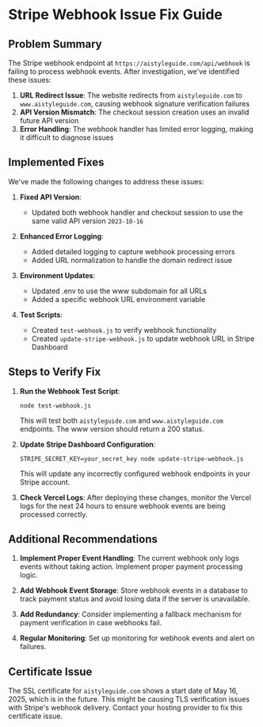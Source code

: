 # Stripe Webhook Issue Fix Guide

## Problem Summary

The Stripe webhook endpoint at `https://aistyleguide.com/api/webhook` is failing to process webhook events. After investigation, we've identified these issues:

1. **URL Redirect Issue**: The website redirects from `aistyleguide.com` to `www.aistyleguide.com`, causing webhook signature verification failures
2. **API Version Mismatch**: The checkout session creation uses an invalid future API version
3. **Error Handling**: The webhook handler has limited error logging, making it difficult to diagnose issues

## Implemented Fixes

We've made the following changes to address these issues:

1. **Fixed API Version**: 
   - Updated both webhook handler and checkout session to use the same valid API version `2023-10-16`

2. **Enhanced Error Logging**: 
   - Added detailed logging to capture webhook processing errors
   - Added URL normalization to handle the domain redirect issue

3. **Environment Updates**:
   - Updated .env to use the www subdomain for all URLs
   - Added a specific webhook URL environment variable

4. **Test Scripts**:
   - Created `test-webhook.js` to verify webhook functionality
   - Created `update-stripe-webhook.js` to update webhook URL in Stripe Dashboard

## Steps to Verify Fix

1. **Run the Webhook Test Script**:
   ```
   node test-webhook.js
   ```
   This will test both `aistyleguide.com` and `www.aistyleguide.com` endpoints. The www version should return a 200 status.

2. **Update Stripe Dashboard Configuration**:
   ```
   STRIPE_SECRET_KEY=your_secret_key node update-stripe-webhook.js
   ```
   This will update any incorrectly configured webhook endpoints in your Stripe account.

3. **Check Vercel Logs**: 
   After deploying these changes, monitor the Vercel logs for the next 24 hours to ensure webhook events are being processed correctly.

## Additional Recommendations

1. **Implement Proper Event Handling**: The current webhook only logs events without taking action. Implement proper payment processing logic.

2. **Add Webhook Event Storage**: Store webhook events in a database to track payment status and avoid losing data if the server is unavailable.

3. **Add Redundancy**: Consider implementing a fallback mechanism for payment verification in case webhooks fail.

4. **Regular Monitoring**: Set up monitoring for webhook events and alert on failures.

## Certificate Issue

The SSL certificate for `aistyleguide.com` shows a start date of May 16, 2025, which is in the future. This might be causing TLS verification issues with Stripe's webhook delivery. Contact your hosting provider to fix this certificate issue. 